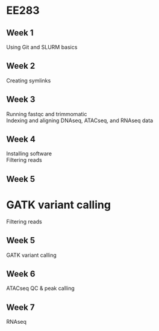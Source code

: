 # EE283

## Week 1
Using Git and SLURM basics

## Week 2
Creating symlinks 

## Week 3
Running fastqc and trimmomatic  
Indexing and aligning DNAseq, ATACseq, and RNAseq data

## Week 4
Installing software  
Filtering reads 

## Week 5
GATK variant calling
=======
Filtering reads

## Week 5 
GATK variant calling

## Week 6
ATACseq QC & peak calling 

## Week 7
RNAseq
